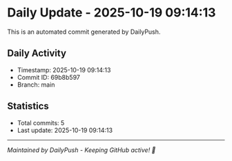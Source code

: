 # Daily Update - 2025-10-19 09:14:13

This is an automated commit generated by DailyPush.

## Daily Activity
- Timestamp: 2025-10-19 09:14:13
- Commit ID: 69b8b597
- Branch: main

## Statistics
- Total commits: 5
- Last update: 2025-10-19 09:14:13

---
*Maintained by DailyPush - Keeping GitHub active! 🚀*
